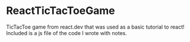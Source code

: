 # ReactTicTacToeGame
TicTacToe game from react.dev that was used as a basic tutorial to react! Included is a js file of the code I wrote with notes.